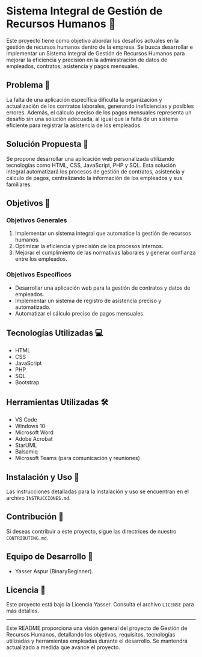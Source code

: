 # Sistema Integral de Gestión de Recursos Humanos 💼

Este proyecto tiene como objetivo abordar los desafíos actuales en la gestión de recursos humanos dentro de la empresa. Se busca desarrollar e implementar un Sistema Integral de Gestión de Recursos Humanos para mejorar la eficiencia y precisión en la administración de datos de empleados, contratos, asistencia y pagos mensuales.

## Problema 🤔

La falta de una aplicación específica dificulta la organización y actualización de los contratos laborales, generando ineficiencias y posibles errores. Además, el cálculo preciso de los pagos mensuales representa un desafío sin una solución adecuada, al igual que la falta de un sistema eficiente para registrar la asistencia de los empleados.

## Solución Propuesta 🚀

Se propone desarrollar una aplicación web personalizada utilizando tecnologías como HTML, CSS, JavaScript, PHP y SQL. Esta solución integral automatizará los procesos de gestión de contratos, asistencia y cálculo de pagos, centralizando la información de los empleados y sus familiares.

## Objetivos 🎯

### Objetivos Generales
1. Implementar un sistema integral que automatice la gestión de recursos humanos.
2. Optimizar la eficiencia y precisión de los procesos internos.
3. Mejorar el cumplimiento de las normativas laborales y generar confianza entre los empleados.

### Objetivos Específicos
- Desarrollar una aplicación web para la gestión de contratos y datos de empleados.
- Implementar un sistema de registro de asistencia preciso y automatizado.
- Automatizar el cálculo preciso de pagos mensuales.

## Tecnologías Utilizadas 💻

- HTML
- CSS
- JavaScript
- PHP
- SQL
- Bootstrap

## Herramientas Utilizadas 🛠️

- VS Code
- Windows 10
- Microsoft Word
- Adobe Acrobat
- StarUML
- Balsamiq
- Microsoft Teams (para comunicación y reuniones)

## Instalación y Uso 🔧

Las instrucciones detalladas para la instalación y uso se encuentran en el archivo `INSTRUCCIONES.md`.

## Contribución 🤝

Si deseas contribuir a este proyecto, sigue las directrices de nuestro `CONTRIBUTING.md`.

## Equipo de Desarrollo 👥

- Yasser Aspur (BinaryBeginner).

## Licencia 📝

Este proyecto está bajo la Licencia Yasser. Consulta el archivo `LICENSE` para más detalles.

---

Este README proporciona una visión general del proyecto de Gestión de Recursos Humanos, detallando los objetivos, requisitos, tecnologías utilizadas y herramientas empleadas durante el desarrollo. Se mantendrá actualizado a medida que avance el proyecto.
